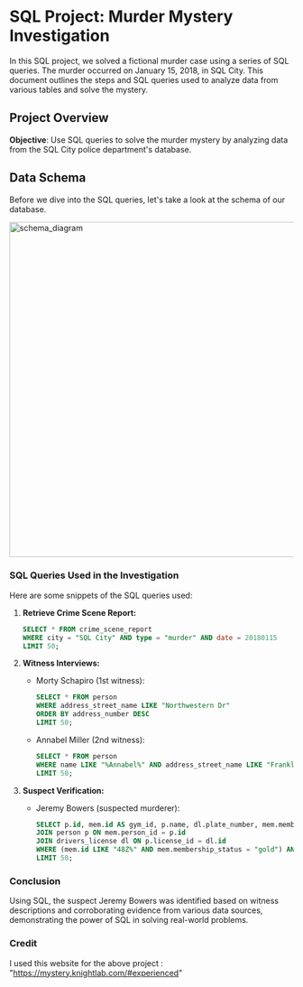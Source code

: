 
# SQL Project: Murder Mystery Investigation

In this SQL project, we solved a fictional murder case using a series of SQL queries. The murder occurred on January 15, 2018, in SQL City. This document outlines the steps and SQL queries used to analyze data from various tables and solve the mystery.

## Project Overview

**Objective**: Use SQL queries to solve the murder mystery by analyzing data from the SQL City police department's database.

## Data Schema

Before we dive into the SQL queries, let's take a look at the schema of our database.

<img width="594" alt="schema_diagram" src="https://github.com/Atharvak29/SQL_project/assets/70752461/1819d5b2-fd9a-4dcc-9870-dd1ce0a94e02">

### SQL Queries Used in the Investigation

Here are some snippets of the SQL queries used:

1. **Retrieve Crime Scene Report:**
    ```sql
    SELECT * FROM crime_scene_report
    WHERE city = "SQL City" AND type = "murder" AND date = 20180115
    LIMIT 50;
    ```

2. **Witness Interviews:**
    - Morty Schapiro (1st witness):
        ```sql
        SELECT * FROM person
        WHERE address_street_name LIKE "Northwestern Dr"
        ORDER BY address_number DESC
        LIMIT 50;
        ```
    - Annabel Miller (2nd witness):
        ```sql
        SELECT * FROM person
        WHERE name LIKE "%Annabel%" AND address_street_name LIKE "Franklin Ave"
        LIMIT 50;
        ```

3. **Suspect Verification:**
    - Jeremy Bowers (suspected murderer):
        ```sql
        SELECT p.id, mem.id AS gym_id, p.name, dl.plate_number, mem.membership_status FROM get_fit_now_member mem
        JOIN person p ON mem.person_id = p.id
        JOIN drivers_license dl ON p.license_id = dl.id
        WHERE (mem.id LIKE "48Z%" AND mem.membership_status = "gold") AND dl.plate_number LIKE "%H42W%"
        LIMIT 50;
        ```

### Conclusion 

Using SQL, the suspect Jeremy Bowers was identified based on witness descriptions and corroborating evidence from various data sources, demonstrating the power of SQL in solving real-world problems.

### Credit
I used this website for the above project : "https://mystery.knightlab.com/#experienced"

